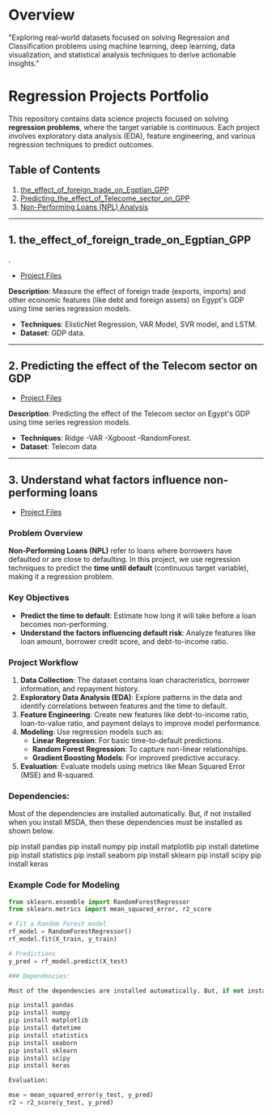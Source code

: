 # Overview
"Exploring real-world datasets focused on solving Regression and Classification problems using machine learning, deep learning, data visualization, and statistical analysis techniques to derive actionable insights."

# Regression Projects Portfolio

This repository contains data science projects focused on solving **regression problems**, where the target variable is continuous. Each project involves exploratory data analysis (EDA), feature engineering, and various regression techniques to predict outcomes.

## Table of Contents

1. [the_effect_of_foreign_trade_on_Egptian_GPP](#the_effect_of_foreign_trade_on_Egptian_gdp)
2. [Predicting_the_effect_of_Telecome_sector_on_GPP](#predicting_the_effect_of_Telecome_sector_on_gdp)
3. [Non-Performing Loans (NPL) Analysis](#non-performing-loans-npl-analysis)

---

## 1. the_effect_of_foreign_trade_on_Egptian_GPP

.
- [Project Files](./the_effect_of_foreign_trade_on_Egptian_gdp)
  
**Description**: Measure the effect of foreign trade (exports, imports) and other economic features (like debt and foreign assets) on Egypt's GDP using time series regression models.
- **Techniques**: ElisticNet Regression, VAR Model, SVR model, and LSTM.
- **Dataset**: GDP data.
---

## 2. Predicting the effect of the Telecom sector on GDP

- [Project Files](./Predicting_the_effect_of_the_Telecom_sector_on_GDP)
  
**Description**: Predicting the effect of the Telecom sector on Egypt's GDP using time series regression models.
- **Techniques**: Ridge -VAR -Xgboost -RandomForest.
- **Dataset**: Telecom data


---

## 3. Understand what factors influence non-performing loans

- [Project Files](./factors_influence_non-performing_loans)

### Problem Overview

**Non-Performing Loans (NPL)** refer to loans where borrowers have defaulted or are close to defaulting. In this project, we use regression techniques to predict the **time until default** (continuous target variable), making it a regression problem.

### Key Objectives

- **Predict the time to default**: Estimate how long it will take before a loan becomes non-performing.
- **Understand the factors influencing default risk**: Analyze features like loan amount, borrower credit score, and debt-to-income ratio.

### Project Workflow

1. **Data Collection**: The dataset contains loan characteristics, borrower information, and repayment history.
2. **Exploratory Data Analysis (EDA)**: Explore patterns in the data and identify correlations between features and the time to default.
3. **Feature Engineering**: Create new features like debt-to-income ratio, loan-to-value ratio, and payment delays to improve model performance.
4. **Modeling**: Use regression models such as:
   - **Linear Regression**: For basic time-to-default predictions.
   - **Random Forest Regression**: To capture non-linear relationships.
   - **Gradient Boosting Models**: For improved predictive accuracy.
5. **Evaluation**: Evaluate models using metrics like Mean Squared Error (MSE) and R-squared.

### Dependencies:

Most of the dependencies are installed automatically. But, if not installed when you install MSDA, then these dependencies must be installed as shown below.

pip install pandas
pip install numpy
pip install matplotlib
pip install datetime
pip install statistics
pip install seaborn
pip install sklearn
pip install scipy
pip install keras

### Example Code for Modeling

```python
from sklearn.ensemble import RandomForestRegressor
from sklearn.metrics import mean_squared_error, r2_score

# Fit a Random Forest model
rf_model = RandomForestRegressor()
rf_model.fit(X_train, y_train)

# Predictions
y_pred = rf_model.predict(X_test)

### Dependencies:

Most of the dependencies are installed automatically. But, if not installed when you install MSDA, then these dependencies must be installed as shown below.

pip install pandas
pip install numpy
pip install matplotlib
pip install datetime
pip install statistics
pip install seaborn
pip install sklearn
pip install scipy
pip install keras

Evaluation:

mse = mean_squared_error(y_test, y_pred)
r2 = r2_score(y_test, y_pred)


